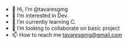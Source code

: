 - 👋 Hi, I’m @tavaresgmg
- 👀 I’m interested in Dev.
- 🌱 I’m currently learning C.
- 💞️ I’m looking to collaborate on basic project
- 📫 How to reach me tavaresgmg@gmail.com

<!---
tavaresgmg/tavaresgmg is a ✨ special ✨ repository because its `README.md` (this file) appears on your GitHub profile.
You can click the Preview link to take a look at your changes.
--->

